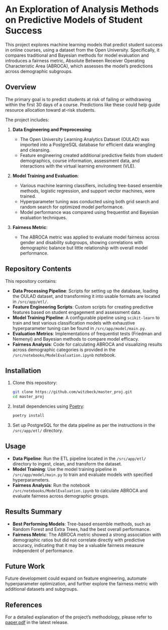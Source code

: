 # An Exploration of Analysis Methods on Predictive Models of Student Success

This project explores machine learning models that predict student success in online courses, using a dataset from the Open University. Specifically, it compares traditional and Bayesian methods for model evaluation and introduces a fairness metric, Absolute Between Receiver Operating Characteristic Area (ABROCA), which assesses the model’s predictions across demographic subgroups.

## Overview

The primary goal is to predict students at risk of failing or withdrawing within the first 30 days of a course. Predictions like these could help guide resource allocation toward at-risk students.

The project includes:

1. **Data Engineering and Preprocessing**:  
   - The Open University Learning Analytics Dataset (OULAD) was imported into a PostgreSQL database for efficient data wrangling and cleansing.
   - Feature engineering created additional predictive fields from student demographics, course information, assessment data, and interactions with the virtual learning environment (VLE).

2. **Model Training and Evaluation**:  
   - Various machine learning classifiers, including tree-based ensemble methods, logistic regression, and support vector machines, were trained.
   - Hyperparameter tuning was conducted using both grid search and random search for optimized model performance.
   - Model performance was compared using frequentist and Bayesian evaluation techniques.

3. **Fairness Metric**:  
   - The ABROCA metric was applied to evaluate model fairness across gender and disability subgroups, showing correlations with demographic balance but little relationship with overall model performance.

## Repository Contents

This repository contains:

- **Data Processing Pipeline**: Scripts for setting up the database, loading the OULAD dataset, and transforming it into usable formats are located in `/src/app/etl/`.
- **Feature Engineering Scripts**: Custom scripts for creating predictive features based on student engagement and assessment data.
- **Model Training Pipeline**: A configurable pipeline using `scikit-learn` to train and test various classification models with exhaustive hyperparameter tuning can be found in `/src/app/model/main.py`.
- **Evaluation Metrics**: Implementations of frequentist tests (Friedman and Nemenyi) and Bayesian methods to compare model efficacy.
- **Fairness Analysis**: Code for calculating ABROCA and visualizing results across demographic categories is provided in the `/src/notebooks/ModelEvaluation.ipynb` notebook.

## Installation

1. Clone this repository:

    ```bash
    git clone https://github.com/witzbeck/master_proj.git
    cd master_proj
    ```

2. Install dependencies using [Poetry](https://python-poetry.org/):

    ```bash
    poetry install
    ```

3. Set up PostgreSQL for the data pipeline as per the instructions in the `/src/app/etl/` directory.

## Usage

- **Data Pipeline**: Run the ETL pipeline located in the `/src/app/etl/` directory to ingest, clean, and transform the dataset.
- **Model Training**: Use the model training pipeline in `/src/app/model/main.py` to train and evaluate models with specified hyperparameters.
- **Fairness Analysis**: Run the notebook `/src/notebooks/ModelEvaluation.ipynb` to calculate ABROCA and evaluate fairness across demographic groups.

## Results Summary

- **Best Performing Models**: Tree-based ensemble methods, such as Random Forest and Extra Trees, had the best overall performance.
- **Fairness Metric**: The ABROCA metric showed a strong association with demographic ratios but did not correlate directly with predictive accuracy, indicating that it may be a valuable fairness measure independent of performance.

## Future Work

Future development could expand on feature engineering, automate hyperparameter optimization, and further explore the fairness metric with additional datasets and subgroups.

## References

For a detailed explanation of the project’s methodology, please refer to [paper.pdf](https://github.com/witzbeck/master_proj/releases) in the latest release.
